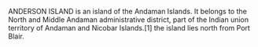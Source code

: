 ANDERSON ISLAND is an island of the Andaman Islands. It belongs to the North and Middle Andaman administrative district, part of the Indian union territory of Andaman and Nicobar Islands.[1] the island lies north from Port Blair.
